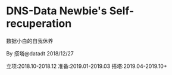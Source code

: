 # DNS-Data Newbie's Self-recuperation
数据小白的自我休养

By 搭塔@datadt 2018/12/27

立项:2018.10-2018.12
准备:2019.01-2019.03
搭塔:2019.04-2019.10+
